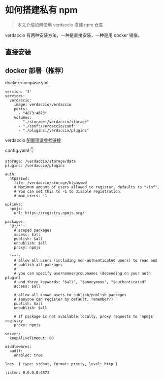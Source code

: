 # 如何搭建私有 npm

> 本文介绍如何使用 verdaccio 搭建 npm 仓库

verdaccio 有两种安装方法，一种是直接安装，一种是用 docker 镜像。

## 直接安装


## docker 部署（推荐）

docker-compose.yml
```
version: '3'
services:
  verdaccio:
    image: verdaccio/verdaccio
    ports:
      - "4873:4873"
    volumes:
      - "./storage:/verdaccio/storage"
      - "./conf:/verdaccio/conf"
      - "./plugins:/verdaccio/plugins"
```

verdaccio [配置项请参考链接](https://verdaccio.org/docs/configuration/)

config.yaml 👇 
```
storage: /verdaccio/storage/data
plugins: /verdaccio/plugins

auth:
  htpasswd:
    file: /verdaccio/storage/htpasswd
    # Maximum amount of users allowed to register, defaults to "+inf".
    # You can set this to -1 to disable registration.
    # max_users: -1

uplinks:
  npmjs:
    url: https://registry.npmjs.org/

packages:
  '@*/*':
    # scoped packages
    access: $all
    publish: $all
    unpublish: $all
    proxy: npmjs

  '**':
    # allow all users (including non-authenticated users) to read and
    # publish all packages
    #
    # you can specify usernames/groupnames (depending on your auth plugin)
    # and three keywords: "$all", "$anonymous", "$authenticated"
    access: $all

    # allow all known users to publish/publish packages
    # (anyone can register by default, remember?)
    publish: $all
    unpublish: $all

    # if package is not available locally, proxy requests to 'npmjs' registry
    proxy: npmjs

server:
  keepAliveTimeout: 60

middlewares:
  audit:
    enabled: true

logs: { type: stdout, format: pretty, level: http }

listen: 0.0.0.0:4873
```